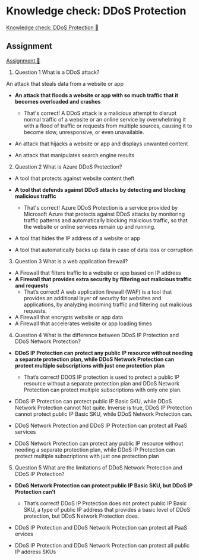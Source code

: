 # Knowledge check: DDoS Protection

[Knowledge check: DDoS Protection 🔗](https://www.coursera.org/learn/cybersecurity-solutions-and-microsoft-defender/assignment-submission/T9k5Z/knowledge-check-ddos-protection)

## Assignment

[Assignment 🔗](https://www.coursera.org/learn/cybersecurity-solutions-and-microsoft-defender/assignment-submission/T9k5Z/knowledge-check-ddos-protection/attempt)

1.  Question 1
    What is a DDoS attack?

An attack that steals data from a website or app

- **An attack that floods a website or app with so much traffic that it becomes overloaded and crashes**

  - That's correct! A DDoS attack is a malicious attempt to disrupt normal traffic of a website or an online service by overwhelming it with a flood of traffic or requests from multiple sources, causing it to become slow, unresponsive, or even unavailable.

- An attack that hijacks a website or app and displays unwanted content
- An attack that manipulates search engine results

2. Question 2
   What is Azure DDoS Protection?

- A tool that protects against website content theft
- **A tool that defends against DDoS attacks by detecting and blocking malicious traffic**

  - That's correct! Azure DDoS Protection is a service provided by Microsoft Azure that protects against DDoS attacks by monitoring traffic patterns and automatically blocking malicious traffic, so that the website or online services remain up and running.

- A tool that hides the IP address of a website or app
- A tool that automatically backs up data in case of data loss or corruption

3. Question 3
   What is a web application firewall?

- A Firewall that filters traffic to a website or app based on IP address
- **A Firewall that provides extra security by filtering out malicious traffic and requests**
  - That’s correct! A web application firewall (WAF) is a tool that provides an additional layer of security for websites and applications, by analyzing incoming traffic and filtering out malicious requests.
- A Firewall that encrypts website or app data
- A Firewall that accelerates website or app loading times

4. Question 4
   What is the difference between DDoS IP Protection and DDoS Network Protection?

- **DDoS IP Protection can protect any public IP resource without needing a separate protection plan, while DDoS Network Protection can protect multiple subscriptions with just one protection plan**

  - That’s correct! DDOS IP protection is used to protect a public IP resource without a separate protection plan and DDoS Network Protection can protect multiple subscriptions with only one plan.

- DDoS IP Protection can protect public IP Basic SKU, while DDoS Network Protection cannot Not quite. Inverse is true, DDoS IP Protection cannot protect public IP Basic SKU, while DDoS Network Protection can.
- DDoS Network Protection and DDoS IP Protection can protect all PaaS services
- DDoS Network Protection can protect any public IP resource without needing a separate protection plan, while DDoS IP Protection can protect multiple subscriptions with just one protection plan

5. Question 5
   What are the limitations of DDoS Network Protection and DDoS IP Protection?

- **DDoS Network Protection can protect public IP Basic SKU, but DDoS IP Protection can’t**

  - That’s correct! DDoS IP Protection does not protect public IP Basic SKU, a type of public IP address that provides a basic level of DDoS protection, but DDoS Network Protection does.

- DDoS IP Protection and DDoS Network Protection can protect all PaaS ervices
- DDoS IP Protection and DDoS Network Protection can protect all public IP address SKUs
